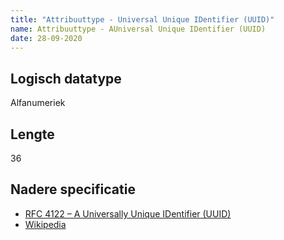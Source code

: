 ```yaml
---
title: "Attribuuttype - Universal Unique IDentifier (UUID)"
name: Attribuuttype - AUniversal Unique IDentifier (UUID)
date: 28-09-2020
---
```


## Logisch datatype
Alfanumeriek

## Lengte
36

## Nadere specificatie
- [RFC 4122 – A Universally Unique IDentifier (UUID)](https://tools.ietf.org/html/rfc4122)
- [Wikipedia](https://en.wikipedia.org/wiki/Universally_unique_identifier)
